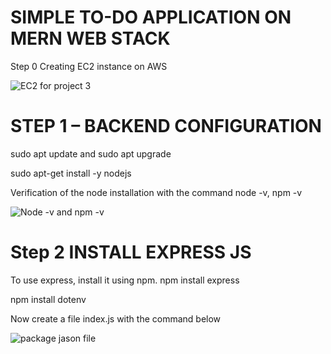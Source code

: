# SIMPLE TO-DO APPLICATION ON MERN WEB STACK
Step 0 Creating EC2 instance on AWS

![EC2 for project 3](https://user-images.githubusercontent.com/117018714/200187967-daf84a04-225e-43a8-b5b8-db2c2a1be32d.PNG)

# STEP 1 – BACKEND CONFIGURATION

sudo apt update and sudo apt upgrade

sudo apt-get install -y nodejs

Verification of the node installation with the command node -v, npm -v

![Node -v and npm -v](https://user-images.githubusercontent.com/117018714/200188417-05f561fa-cc15-4d40-af88-0ee552bda2f3.PNG)

# Step 2 INSTALL EXPRESS JS

To use express, install it using npm. npm install express

npm install dotenv

Now create a file index.js with the command below

![package jason file](https://user-images.githubusercontent.com/117018714/200189307-ad98ff79-4f22-4756-b1d6-af6d0a351b60.PNG)
